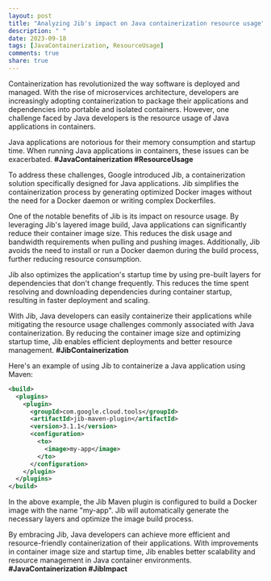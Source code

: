 ```yaml
---
layout: post
title: "Analyzing Jib's impact on Java containerization resource usage"
description: " "
date: 2023-09-18
tags: [JavaContainerization, ResourceUsage]
comments: true
share: true
---
```


Containerization has revolutionized the way software is deployed and managed. With the rise of microservices architecture, developers are increasingly adopting containerization to package their applications and dependencies into portable and isolated containers. However, one challenge faced by Java developers is the resource usage of Java applications in containers. 

Java applications are notorious for their memory consumption and startup time. When running Java applications in containers, these issues can be exacerbated. **#JavaContainerization #ResourceUsage**

To address these challenges, Google introduced Jib, a containerization solution specifically designed for Java applications. Jib simplifies the containerization process by generating optimized Docker images without the need for a Docker daemon or writing complex Dockerfiles.

One of the notable benefits of Jib is its impact on resource usage. By leveraging Jib's layered image build, Java applications can significantly reduce their container image size. This reduces the disk usage and bandwidth requirements when pulling and pushing images. Additionally, Jib avoids the need to install or run a Docker daemon during the build process, further reducing resource consumption. 

Jib also optimizes the application's startup time by using pre-built layers for dependencies that don't change frequently. This reduces the time spent resolving and downloading dependencies during container startup, resulting in faster deployment and scaling.

With Jib, Java developers can easily containerize their applications while mitigating the resource usage challenges commonly associated with Java containerization. By reducing the container image size and optimizing startup time, Jib enables efficient deployments and better resource management. **#JibContainerization**

Here's an example of using Jib to containerize a Java application using Maven:

```xml
<build>
  <plugins>
    <plugin>
      <groupId>com.google.cloud.tools</groupId>
      <artifactId>jib-maven-plugin</artifactId>
      <version>3.1.1</version>
      <configuration>
        <to>
          <image>my-app</image>
        </to>
      </configuration>
    </plugin>
  </plugins>
</build>
```

In the above example, the Jib Maven plugin is configured to build a Docker image with the name "my-app". Jib will automatically generate the necessary layers and optimize the image build process.

By embracing Jib, Java developers can achieve more efficient and resource-friendly containerization of their applications. With improvements in container image size and startup time, Jib enables better scalability and resource management in Java container environments. **#JavaContainerization #JibImpact**